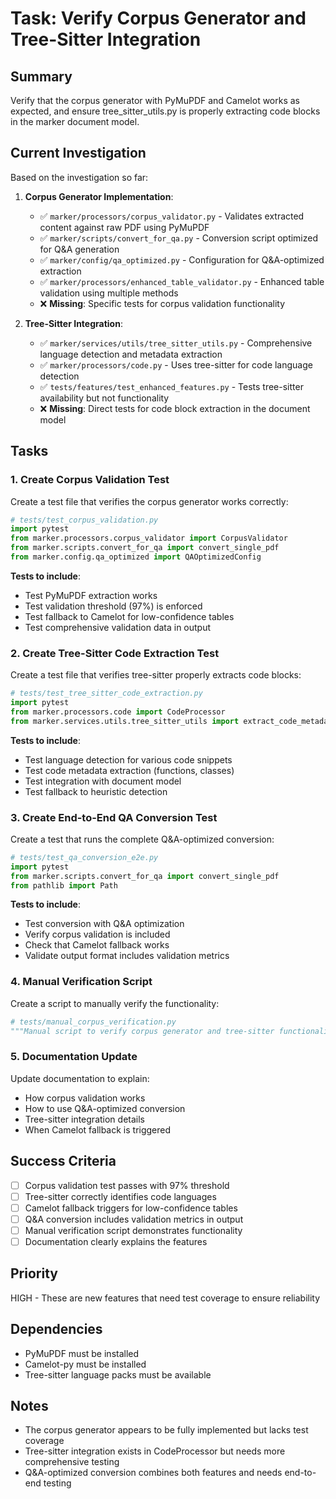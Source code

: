 # Task: Verify Corpus Generator and Tree-Sitter Integration

## Summary
Verify that the corpus generator with PyMuPDF and Camelot works as expected, and ensure tree_sitter_utils.py is properly extracting code blocks in the marker document model.

## Current Investigation
Based on the investigation so far:

1. **Corpus Generator Implementation**:
   - ✅ `marker/processors/corpus_validator.py` - Validates extracted content against raw PDF using PyMuPDF
   - ✅ `marker/scripts/convert_for_qa.py` - Conversion script optimized for Q&A generation
   - ✅ `marker/config/qa_optimized.py` - Configuration for Q&A-optimized extraction
   - ✅ `marker/processors/enhanced_table_validator.py` - Enhanced table validation using multiple methods
   - ❌ **Missing**: Specific tests for corpus validation functionality

2. **Tree-Sitter Integration**:
   - ✅ `marker/services/utils/tree_sitter_utils.py` - Comprehensive language detection and metadata extraction
   - ✅ `marker/processors/code.py` - Uses tree-sitter for code language detection
   - ✅ `tests/features/test_enhanced_features.py` - Tests tree-sitter availability but not functionality
   - ❌ **Missing**: Direct tests for code block extraction in the document model

## Tasks

### 1. Create Corpus Validation Test
Create a test file that verifies the corpus generator works correctly:

```python
# tests/test_corpus_validation.py
import pytest
from marker.processors.corpus_validator import CorpusValidator
from marker.scripts.convert_for_qa import convert_single_pdf
from marker.config.qa_optimized import QAOptimizedConfig
```

**Tests to include**:
- Test PyMuPDF extraction works
- Test validation threshold (97%) is enforced
- Test fallback to Camelot for low-confidence tables
- Test comprehensive validation data in output

### 2. Create Tree-Sitter Code Extraction Test
Create a test file that verifies tree-sitter properly extracts code blocks:

```python
# tests/test_tree_sitter_code_extraction.py
import pytest
from marker.processors.code import CodeProcessor
from marker.services.utils.tree_sitter_utils import extract_code_metadata, get_supported_language
```

**Tests to include**:
- Test language detection for various code snippets
- Test code metadata extraction (functions, classes)
- Test integration with document model
- Test fallback to heuristic detection

### 3. Create End-to-End QA Conversion Test
Create a test that runs the complete Q&A-optimized conversion:

```python
# tests/test_qa_conversion_e2e.py
import pytest
from marker.scripts.convert_for_qa import convert_single_pdf
from pathlib import Path
```

**Tests to include**:
- Test conversion with Q&A optimization
- Verify corpus validation is included
- Check that Camelot fallback works
- Validate output format includes validation metrics

### 4. Manual Verification Script
Create a script to manually verify the functionality:

```python
# tests/manual_corpus_verification.py
"""Manual script to verify corpus generator and tree-sitter functionality"""
```

### 5. Documentation Update
Update documentation to explain:
- How corpus validation works
- How to use Q&A-optimized conversion
- Tree-sitter integration details
- When Camelot fallback is triggered

## Success Criteria
- [ ] Corpus validation test passes with 97% threshold
- [ ] Tree-sitter correctly identifies code languages
- [ ] Camelot fallback triggers for low-confidence tables  
- [ ] Q&A conversion includes validation metrics in output
- [ ] Manual verification script demonstrates functionality
- [ ] Documentation clearly explains the features

## Priority
HIGH - These are new features that need test coverage to ensure reliability

## Dependencies
- PyMuPDF must be installed
- Camelot-py must be installed
- Tree-sitter language packs must be available

## Notes
- The corpus generator appears to be fully implemented but lacks test coverage
- Tree-sitter integration exists in CodeProcessor but needs more comprehensive testing
- Q&A-optimized conversion combines both features and needs end-to-end testing